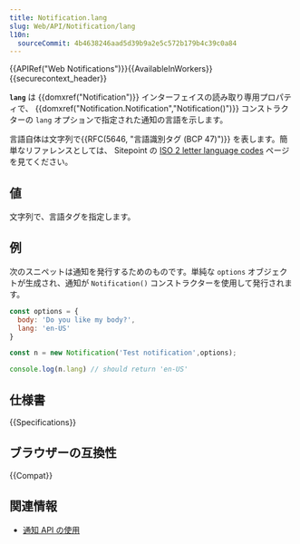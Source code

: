 ```yaml
---
title: Notification.lang
slug: Web/API/Notification/lang
l10n:
  sourceCommit: 4b4638246aad5d39b9a2e5c572b179b4c39c0a84
---
```


{{APIRef("Web Notifications")}}{{AvailableInWorkers}}{{securecontext_header}}

**`lang`** は {{domxref("Notification")}} インターフェイスの読み取り専用プロパティで、 {{domxref("Notification.Notification","Notification()")}} コンストラクターの `lang` オプションで指定された通知の言語を示します。

言語自体は文字列で{{RFC(5646, "言語識別タグ (BCP 47)")}} を表します。簡単なリファレンスとしては、 Sitepoint の [ISO 2 letter language codes](https://www.sitepoint.com/iso-2-letter-language-codes/) ページを見てください。

## 値

文字列で、言語タグを指定します。

## 例

次のスニペットは通知を発行するためのものです。単純な `options` オブジェクトが生成され、通知が `Notification()` コンストラクターを使用して発行されます。

```js
const options = {
  body: 'Do you like my body?',
  lang: 'en-US'
}

const n = new Notification('Test notification',options);

console.log(n.lang) // should return 'en-US'
```

## 仕様書

{{Specifications}}

## ブラウザーの互換性

{{Compat}}

## 関連情報

- [通知 API の使用](/ja/docs/Web/API/Notifications_API/Using_the_Notifications_API)
